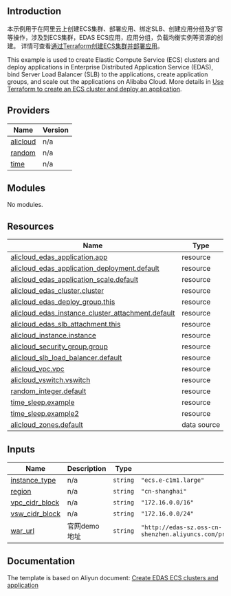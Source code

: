 ## Introduction

<!-- DOCS_DESCRIPTION_CN -->
本示例用于在阿里云上创建ECS集群、部署应用、绑定SLB、创建应用分组及扩容等操作，涉及到ECS集群，EDAS ECS应用，应用分组，负载均衡实例等资源的创建。
详情可查看[通过Terraform创建ECS集群并部署应用](http://help.aliyun.com/document_detail/171493.htm)。
<!-- DOCS_DESCRIPTION_CN -->

<!-- DOCS_DESCRIPTION_EN -->
This example is used to create Elastic Compute Service (ECS) clusters and deploy applications in Enterprise Distributed Application Service (EDAS), bind Server Load Balancer (SLB) to the applications, create application groups, and scale out the applications on Alibaba Cloud.
More details in [Use Terraform to create an ECS cluster and deploy an application](hhttp://help.aliyun.com/document_detail/171493.htm).
<!-- DOCS_DESCRIPTION_EN -->

<!-- BEGIN_TF_DOCS -->
## Providers

| Name | Version |
|------|---------|
| <a name="provider_alicloud"></a> [alicloud](#provider\_alicloud) | n/a |
| <a name="provider_random"></a> [random](#provider\_random) | n/a |
| <a name="provider_time"></a> [time](#provider\_time) | n/a |

## Modules

No modules.

## Resources

| Name | Type |
|------|------|
| [alicloud_edas_application.app](https://registry.terraform.io/providers/aliyun/alicloud/latest/docs/resources/edas_application) | resource |
| [alicloud_edas_application_deployment.default](https://registry.terraform.io/providers/aliyun/alicloud/latest/docs/resources/edas_application_deployment) | resource |
| [alicloud_edas_application_scale.default](https://registry.terraform.io/providers/aliyun/alicloud/latest/docs/resources/edas_application_scale) | resource |
| [alicloud_edas_cluster.cluster](https://registry.terraform.io/providers/aliyun/alicloud/latest/docs/resources/edas_cluster) | resource |
| [alicloud_edas_deploy_group.this](https://registry.terraform.io/providers/aliyun/alicloud/latest/docs/resources/edas_deploy_group) | resource |
| [alicloud_edas_instance_cluster_attachment.default](https://registry.terraform.io/providers/aliyun/alicloud/latest/docs/resources/edas_instance_cluster_attachment) | resource |
| [alicloud_edas_slb_attachment.this](https://registry.terraform.io/providers/aliyun/alicloud/latest/docs/resources/edas_slb_attachment) | resource |
| [alicloud_instance.instance](https://registry.terraform.io/providers/aliyun/alicloud/latest/docs/resources/instance) | resource |
| [alicloud_security_group.group](https://registry.terraform.io/providers/aliyun/alicloud/latest/docs/resources/security_group) | resource |
| [alicloud_slb_load_balancer.default](https://registry.terraform.io/providers/aliyun/alicloud/latest/docs/resources/slb_load_balancer) | resource |
| [alicloud_vpc.vpc](https://registry.terraform.io/providers/aliyun/alicloud/latest/docs/resources/vpc) | resource |
| [alicloud_vswitch.vswitch](https://registry.terraform.io/providers/aliyun/alicloud/latest/docs/resources/vswitch) | resource |
| [random_integer.default](https://registry.terraform.io/providers/hashicorp/random/latest/docs/resources/integer) | resource |
| [time_sleep.example](https://registry.terraform.io/providers/hashicorp/time/latest/docs/resources/sleep) | resource |
| [time_sleep.example2](https://registry.terraform.io/providers/hashicorp/time/latest/docs/resources/sleep) | resource |
| [alicloud_zones.default](https://registry.terraform.io/providers/aliyun/alicloud/latest/docs/data-sources/zones) | data source |

## Inputs

| Name | Description | Type | Default | Required |
|------|-------------|------|---------|:--------:|
| <a name="input_instance_type"></a> [instance\_type](#input\_instance\_type) | n/a | `string` | `"ecs.e-c1m1.large"` | no |
| <a name="input_region"></a> [region](#input\_region) | n/a | `string` | `"cn-shanghai"` | no |
| <a name="input_vpc_cidr_block"></a> [vpc\_cidr\_block](#input\_vpc\_cidr\_block) | n/a | `string` | `"172.16.0.0/16"` | no |
| <a name="input_vsw_cidr_block"></a> [vsw\_cidr\_block](#input\_vsw\_cidr\_block) | n/a | `string` | `"172.16.0.0/24"` | no |
| <a name="input_war_url"></a> [war\_url](#input\_war\_url) | 官网demo地址 | `string` | `"http://edas-sz.oss-cn-shenzhen.aliyuncs.com/prod/demo/SPRING_CLOUD_CONSUMER.jar"` | no |
<!-- END_TF_DOCS -->

## Documentation
<!-- docs-link --> 

The template is based on Aliyun document: [Create EDAS ECS clusters and application](http://help.aliyun.com/document_detail/171493.htm) 

<!-- docs-link --> 